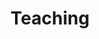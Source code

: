 ---
title: Teaching
draft: false
experiences:
  - title: Teaching Assistant
    organization:
      name: Introduction to Deep Learning
      url: deeplearning.cs.cmu.edu/
    dates: 'September 2018 - May 2019'
    location: Pittsburgh, PA, USA
    writeup: >
      This was the primary deep Learning course offered by Carnegie Mellon University and gathered over 250 students. I was a Teaching Assistant for 2 semesters. 
      My responsibilities involved office hours, homework creation and grading, student project mentorship, recitation teaching, and surrogate lecture teaching. Here are [some](https://www.youtube.com/watch?v=wqSZ5Z-Blpg&list=PLp-0K3kfddPzNdZPX4p0lVi6AcDXBofuf&index=1) [videos](https://www.youtube.com/watch?v=Mr5dHOcgD5Q&list=PLp-0K3kfddPyH44FP0dl0CbYprvTcfgOI&index=20)

weight: 5
widget:
  handler: experiences

  # Options: sm, md, lg and xl. Default is md.
  width: lg

  sidebar:
    # Options: left and right. Leave blank to hide.
    position: left
    # Options: sm, md, lg and xl. Default is md.
    scale:
  
  background:
    # Options: primary, secondary, tertiary or any valid color value. Default is primary.
    color: secondary
    image:
    # Options: auto, cover and contain. Default is auto.
    size:
    # Options: center, top, right, bottom, left.
    position:
    # Options: fixed, local, scroll.
    attachment: 
---